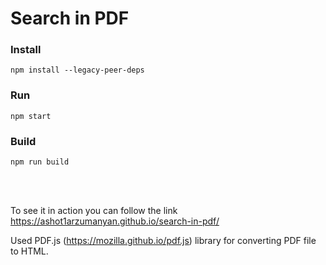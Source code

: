 # Search in PDF

### Install
```
npm install --legacy-peer-deps
```

### Run
```
npm start
```

### Build
```
npm run build
```
<br/><br/>

To see it in action you can follow the link https://ashot1arzumanyan.github.io/search-in-pdf/

Used PDF.js (https://mozilla.github.io/pdf.js) library for converting PDF file to HTML.
<br/><br/>
